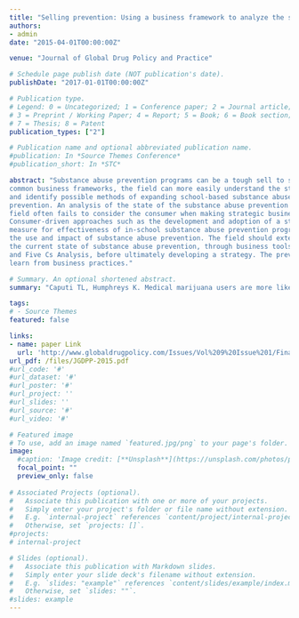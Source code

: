 ```yaml
---
title: "Selling prevention: Using a business framework to analyze the state of prevention and overcome obstacles to expanding substance abuse prevention"
authors:
- admin
date: "2015-04-01T00:00:00Z"

venue: "Journal of Global Drug Policy and Practice"

# Schedule page publish date (NOT publication's date). 
publishDate: "2017-01-01T00:00:00Z"

# Publication type.
# Legend: 0 = Uncategorized; 1 = Conference paper; 2 = Journal article;
# 3 = Preprint / Working Paper; 4 = Report; 5 = Book; 6 = Book section;
# 7 = Thesis; 8 = Patent 
publication_types: ["2"]

# Publication name and optional abbreviated publication name. 
#publication: In *Source Themes Conference*
#publication_short: In *STC*

abstract: "Substance abuse prevention programs can be a tough sell to schools, but by employing
common business frameworks, the field can more easily understand the state of the field
and identify possible methods of expanding school-based substance abuse
prevention. An analysis of the state of the substance abuse prevention field finds that the
field often fails to consider the consumer when making strategic business decisions.
Consumer-driven approaches such as the development and adoption of a standardized
measure for effectiveness of in-school substance abuse prevention programs may expand
the use and impact of substance abuse prevention. The field should extensively examine
the current state of substance abuse prevention, through business tools such as the SWOT
and Five Cs Analysis, before ultimately developing a strategy. The prevention field can
learn from business practices."

# Summary. An optional shortened abstract.
summary: "Caputi TL, Humphreys K. Medical marijuana users are more likely to use prescription drugs medically and nonmedically. Journal of Addiction Medicine. July/August 2018;12(4):295-299"

tags:
# - Source Themes
featured: false

links:
- name: paper Link
  url: 'http://www.globaldrugpolicy.com/Issues/Vol%209%20Issue%201/Final/Selling%20Prevention_Article.pdf'
url_pdf: /files/JGDPP-2015.pdf
#url_code: '#'
#url_dataset: '#'
#url_poster: '#'
#url_project: ''
#url_slides: ''
#url_source: '#'
#url_video: '#'

# Featured image
# To use, add an image named `featured.jpg/png` to your page's folder. 
image:
  #caption: 'Image credit: [**Unsplash**](https://unsplash.com/photos/pLCdAaMFLTE)'
  focal_point: ""
  preview_only: false
 
# Associated Projects (optional).
#   Associate this publication with one or more of your projects.
#   Simply enter your project's folder or file name without extension.
#   E.g. `internal-project` references `content/project/internal-project/index.md`.
#   Otherwise, set `projects: []`.
#projects:
# internal-project

# Slides (optional).
#   Associate this publication with Markdown slides.
#   Simply enter your slide deck's filename without extension.
#   E.g. `slides: "example"` references `content/slides/example/index.md`.
#   Otherwise, set `slides: ""`.
#slides: example
---
```

